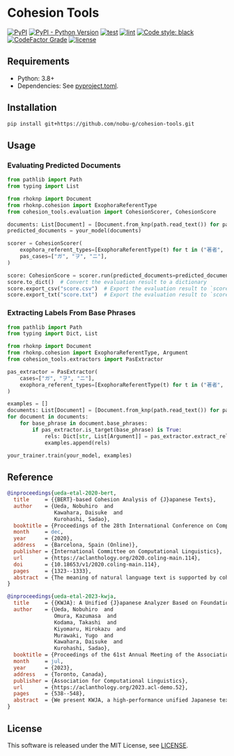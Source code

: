 # Cohesion Tools

[![PyPI](https://img.shields.io/pypi/v/cohesion-tools)](https://pypi.org/project/cohesion-tools/)
[![PyPI - Python Version](https://img.shields.io/pypi/pyversions/cohesion-tools.svg)](https://pypi.org/project/cohesion-tools/)
[![test](https://github.com/nobu-g/cohesion-tools/actions/workflows/test.yml/badge.svg)](https://github.com/nobu-g/cohesion-tools/actions/workflows/test.yml)
[![lint](https://github.com/nobu-g/cohesion-tools/actions/workflows/lint.yml/badge.svg)](https://github.com/nobu-g/cohesion-tools/actions/workflows/lint.yml)
[![Code style: black](https://img.shields.io/badge/code%20style-black-000000.svg)](https://github.com/psf/black)
[![CodeFactor Grade](https://img.shields.io/codefactor/grade/github/nobu-g/cohesion-tools)](https://www.codefactor.io/repository/github/nobu-g/cohesion-tools)
[![license](https://img.shields.io/github/license/nobu-g/cohesion-tools?color=blue)](https://github.com/nobu-g/cohesion-tools/blob/main/LICENSE)

## Requirements

- Python: 3.8+
- Dependencies: See [pyproject.toml](./pyproject.toml).

## Installation

```bash
pip install git+https://github.com/nobu-g/cohesion-tools.git
````

## Usage

### Evaluating Predicted Documents

```python
from pathlib import Path
from typing import List

from rhoknp import Document
from rhoknp.cohesion import ExophoraReferentType
from cohesion_tools.evaluation import CohesionScorer, CohesionScore

documents: List[Document] = [Document.from_knp(path.read_text()) for path in Path("your/dataset").glob("*.knp")]
predicted_documents = your_model(documents)

scorer = CohesionScorer(
    exophora_referent_types=[ExophoraReferentType(t) for t in ("著者", "読者", "不特定:人", "不特定:物")],
    pas_cases=["ガ", "ヲ", "ニ"],
)

score: CohesionScore = scorer.run(predicted_documents=predicted_documents, gold_documents=documents)
score.to_dict()  # Convert the evaluation result to a dictionary
score.export_csv("score.csv")  # Export the evaluation result to `score.csv`
score.export_txt("score.txt")  # Export the evaluation result to `score.txt`
```

### Extracting Labels From Base Phrases

```python
from pathlib import Path
from typing import Dict, List

from rhoknp import Document
from rhoknp.cohesion import ExophoraReferentType, Argument
from cohesion_tools.extractors import PasExtractor

pas_extractor = PasExtractor(
    cases=["ガ", "ヲ", "ニ"],
    exophora_referent_types=[ExophoraReferentType(t) for t in ("著者", "読者", "不特定:人", "不特定:物")],
)

examples = []
documents: List[Document] = [Document.from_knp(path.read_text()) for path in Path("your/dataset").glob("*.knp")]
for document in documents:
    for base_phrase in document.base_phrases:
        if pas_extractor.is_target(base_phrase) is True:
            rels: Dict[str, List[Argument]] = pas_extractor.extract_rels(base_phrase)
            examples.append(rels)

your_trainer.train(your_model, examples)
```

## Reference

```bibtex
@inproceedings{ueda-etal-2020-bert,
  title     = {{BERT}-based Cohesion Analysis of {J}apanese Texts},
  author    = {Ueda, Nobuhiro  and
               Kawahara, Daisuke  and
               Kurohashi, Sadao},
  booktitle = {Proceedings of the 28th International Conference on Computational Linguistics},
  month     = dec,
  year      = {2020},
  address   = {Barcelona, Spain (Online)},
  publisher = {International Committee on Computational Linguistics},
  url       = {https://aclanthology.org/2020.coling-main.114},
  doi       = {10.18653/v1/2020.coling-main.114},
  pages     = {1323--1333},
  abstract  = {The meaning of natural language text is supported by cohesion among various kinds of entities, including coreference relations, predicate-argument structures, and bridging anaphora relations. However, predicate-argument structures for nominal predicates and bridging anaphora relations have not been studied well, and their analyses have been still very difficult. Recent advances in neural networks, in particular, self training-based language models including BERT (Devlin et al., 2019), have significantly improved many natural language processing tasks, making it possible to dive into the study on analysis of cohesion in the whole text. In this study, we tackle an integrated analysis of cohesion in Japanese texts. Our results significantly outperformed existing studies in each task, especially about 10 to 20 point improvement both for zero anaphora and coreference resolution. Furthermore, we also showed that coreference resolution is different in nature from the other tasks and should be treated specially.}
}
```

```bibtex
@inproceedings{ueda-etal-2023-kwja,
  title     = {{KWJA}: A Unified {J}apanese Analyzer Based on Foundation Models},
  author    = {Ueda, Nobuhiro  and
               Omura, Kazumasa  and
               Kodama, Takashi  and
               Kiyomaru, Hirokazu  and
               Murawaki, Yugo  and
               Kawahara, Daisuke  and
               Kurohashi, Sadao},
  booktitle = {Proceedings of the 61st Annual Meeting of the Association for Computational Linguistics (Volume 3: System Demonstrations)},
  month     = jul,
  year      = {2023},
  address   = {Toronto, Canada},
  publisher = {Association for Computational Linguistics},
  url       = {https://aclanthology.org/2023.acl-demo.52},
  pages     = {538--548},
  abstract  = {We present KWJA, a high-performance unified Japanese text analyzer based on foundation models.KWJA supports a wide range of tasks, including typo correction, word segmentation, word normalization, morphological analysis, named entity recognition, linguistic feature tagging, dependency parsing, PAS analysis, bridging reference resolution, coreference resolution, and discourse relation analysis, making it the most versatile among existing Japanese text analyzers.KWJA solves these tasks in a multi-task manner but still achieves competitive or better performance compared to existing analyzers specialized for each task.KWJA is publicly available under the MIT license at https://github.com/ku-nlp/kwja.}
}
```

## License

This software is released under the MIT License, see [LICENSE](LICENSE).
